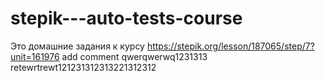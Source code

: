 # stepik---auto-tests-course
Это домашние задания к курсу
https://stepik.org/lesson/187065/step/7?unit=161976
add comment
qwerqwerwq1231313
retewrtrewt121231312313221312312